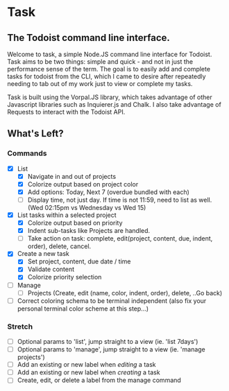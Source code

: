 # Task
## The Todoist command line interface.

Welcome to task, a simple Node.JS command line interface for Todoist. Task aims to be two things: simple and quick - and not in just the performance sense of the term. The goal is to easily add and complete tasks for todoist from the CLI, which I came to desire after repeatedly needing to tab out of my work just to view or complete my tasks. 

Task is built using the Vorpal.JS library, which takes advantage of other Javascript libraries such as Inquierer.js and Chalk. I also take advantage of Requests to interact with the Todoist API.

## What's Left?
### Commands
- [x] List
  - [x] Navigate in and out of projects
  - [x] Colorize output based on project color
  - [x] Add options: Today, Next 7 (overdue bundled with each)
  - [ ] Display time, not just day. If time is not 11:59, need to list as well. (Wed 02:15pm vs Wednesday vs Wed 15)
- [x] List tasks within a selected project
  - [x] Colorize output based on priority
  - [x] Indent sub-tasks like Projects are handled.
  - [ ] Take action on task: complete, edit(project, content, due, indent, order), delete, cancel.
- [x] Create a new task
  - [x] Set project, content, due date / time
  - [x] Validate content
  - [x] Colorize priority selection
- [ ] Manage
  - [ ] Projects (Create, edit (name, color, indent, order), delete, ..Go back)
- [ ] Correct coloring schema to be terminal independent (also fix your personal terminal color scheme at this step...)

### Stretch
- [ ] Optional params to 'list', jump straight to a view (ie. 'list 7days')
- [ ] Optional params to 'manage', jump straight to a view (ie. 'manage projects')
- [ ] Add an existing or new label when *editing* a task
- [ ] Add an existing or new label when *creating* a task
- [ ] Create, edit, or delete a label from the manage command

